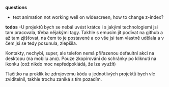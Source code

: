 
**questions**
- text animation not working well on widescreen, how to change z-index?

**todos**
-U projektů bych se nebál uvést krátce i s jakými technologiemi jsi tam pracovala, třeba nějakými tagy. Takhle s emusím jít podívat na github a až tam zjišťovat, na čem to je postavené a co vše jsi tam vlastně udělala a v čem jsi se tedy posunula, zlepšila.

Kontakty, nechybí, super, ale telefon nemá přiřazenou defaultní akci na desktopu (na mobilu ano). Pouze zkopírování do schránky po kliknutí na ikonku (což nikdo moc nepředpokládá, že lze využít)

Tlačítko na proklik ke zdrojovému kódu u jednotlivých projektů bych víc zviditelnil, takhle trochu zaniká s tím pozadím.
